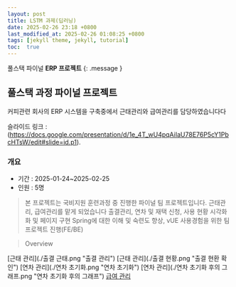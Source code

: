 ```yaml
---
layout: post
title: LSTM 과제(딥러닝)
date: 2025-02-26 23:18 +0800
last_modified_at: 2025-02-26 01:08:25 +0800
tags: [jekyll theme, jekyll, tutorial]
toc:  true
---
```

풀스택 파이널 **ERP 프로젝트** 
{: .message }

## 풀스택 과정 파이널 프로젝트
커피관련 회사의 ERP 시스템을 구축중에서 근태관리와 급여관리를 담당하였습니다다

슬라이드 링크 : (https://docs.google.com/presentation/d/1e_4T_wU4pqAiIaU78E76P5cY1PbcHTsW/edit#slide=id.p1).

### 개요
- 기간 : 2025-01-24~2025-02-25
- 인원 : 5명
> 본 프로젝트는 국비지원 훈련과정 중 진행한 파이널 팀 프로젝트입니다. 
> 근태관리, 급여관리를 맡게 되었습니다
> 출결관리, 연차 및 재택 신청, 사용 현황 시각화화 및 페이지 구현
> Spring에 대한 이해 및 숙련도 향상, vUE 사용경험을 위한 팀 프로젝트 진행(FE/BE)

> Overview

[근태 관리](./출결 근태.png "출결 관리")
[근태 관리](./출결 현황.png "출결 현환 확인")
[연차 관리](./연차 초기화.png "연차 초기화")
[연차 관리](./연차 초기화 후의 그래프.png "연차 초기화 후의 그래프")
[급여 관리](./급여여.png "직원별 급여내역서 출력")

 <a href="https://docs.google.com/presentation/d/1e_4T_wU4pqAiIaU78E76P5cY1PbcHTsW/edit#slide=id.p1"></a>

